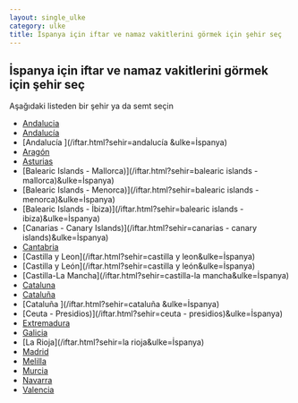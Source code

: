 ```yaml
---
layout: single_ulke
category: ulke
title: İspanya için iftar ve namaz vakitlerini görmek için şehir seç
---
```



## İspanya için iftar ve namaz vakitlerini görmek için şehir seç

Aşağıdaki listeden bir şehir ya da semt seçin


* [Andalucia](/iftar.html?sehir=andalucia&ulke=İspanya)
* [Andalucía](/iftar.html?sehir=andalucía&ulke=İspanya)
* [Andalucía ](/iftar.html?sehir=andalucía &ulke=İspanya)
* [Aragón](/iftar.html?sehir=aragón&ulke=İspanya)
* [Asturias](/iftar.html?sehir=asturias&ulke=İspanya)
* [Balearic Islands - Mallorca)](/iftar.html?sehir=balearic islands - mallorca)&ulke=İspanya)
* [Balearic Islands - Menorca)](/iftar.html?sehir=balearic islands - menorca)&ulke=İspanya)
* [Balearic Islands - İbiza)](/iftar.html?sehir=balearic islands - ibiza)&ulke=İspanya)
* [Canarias - Canary Islands)](/iftar.html?sehir=canarias - canary islands)&ulke=İspanya)
* [Cantabria](/iftar.html?sehir=cantabria&ulke=İspanya)
* [Castilla y Leon](/iftar.html?sehir=castilla y leon&ulke=İspanya)
* [Castilla y León](/iftar.html?sehir=castilla y león&ulke=İspanya)
* [Castilla-La Mancha](/iftar.html?sehir=castilla-la mancha&ulke=İspanya)
* [Cataluna](/iftar.html?sehir=cataluna&ulke=İspanya)
* [Cataluña](/iftar.html?sehir=cataluña&ulke=İspanya)
* [Cataluña ](/iftar.html?sehir=cataluña &ulke=İspanya)
* [Ceuta - Presidios)](/iftar.html?sehir=ceuta - presidios)&ulke=İspanya)
* [Extremadura](/iftar.html?sehir=extremadura&ulke=İspanya)
* [Galicia](/iftar.html?sehir=galicia&ulke=İspanya)
* [La Rioja](/iftar.html?sehir=la rioja&ulke=İspanya)
* [Madrid](/iftar.html?sehir=madrid&ulke=İspanya)
* [Melilla](/iftar.html?sehir=melilla&ulke=İspanya)
* [Murcia](/iftar.html?sehir=murcia&ulke=İspanya)
* [Navarra](/iftar.html?sehir=navarra&ulke=İspanya)
* [Valencia](/iftar.html?sehir=valencia&ulke=İspanya)
